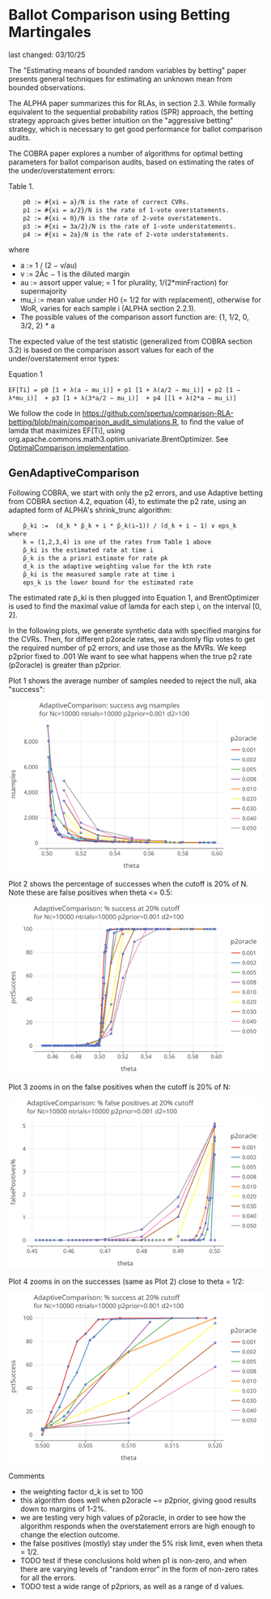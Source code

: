 # Ballot Comparison using Betting Martingales

last changed: 03/10/25

The "Estimating means of bounded random variables by betting" paper presents general techniques for estimating an unknown mean from bounded observations.

The ALPHA paper summarizes this for RLAs, in section 2.3. While formally equivalent to the sequential probability ratios (SPR) approach, 
the betting strategy approach gives better intuition on the "aggressive betting" strategy, which is necessary to
get good performance for ballot comparison audits.

The COBRA paper explores a number of algorithms for optimal betting parameters for ballot 
comparison audits, based on estimating the rates of the under/overstatement errors:

Table 1.
````
    p0 := #{xi = a}/N is the rate of correct CVRs.
    p1 := #{xi = a/2}/N is the rate of 1-vote overstatements.
    p2 := #{xi = 0}/N is the rate of 2-vote overstatements.
    p3 := #{xi = 3a/2}/N is the rate of 1-vote understatements.
    p4 := #{xi = 2a}/N is the rate of 2-vote understatements.
````
where
* a := 1 / (2 − v/au)
* v := 2Āc − 1 is the diluted margin
* au := assort upper value; = 1 for plurality, 1/(2*minFraction) for supermajority
* mu_i := mean value under H0 (= 1/2 for with replacement), otherwise for WoR, varies for each sample i (ALPHA section 2.2.1).
* The possible values of the comparison assort function are: {1, 1/2, 0, 3/2, 2} * a

The expected value of the test statistic (generalized from COBRA section 3.2) is based on the comparison assort values
for each of the under/overstatement error types:

Equation 1
````
EF[Ti] = p0 [1 + λ(a − mu_i)] + p1 [1 + λ(a/2 − mu_i)] + p2 [1 − λ*mu_i)]  + p3 [1 + λ(3*a/2 − mu_i)]  + p4 [[1 + λ(2*a − mu_i)]
````

We follow the code in https://github.com/spertus/comparison-RLA-betting/blob/main/comparison_audit_simulations.R, to
find the value of lamda that maximizes EF[Ti], using org.apache.commons.math3.optim.univariate.BrentOptimizer.
See [OptimalComparison implementation](../core/src/main/kotlin/org/cryptobiotic/rlauxe/core/OptimalComparison.kt).

## GenAdaptiveComparison

Following COBRA, we start with only the p2 errors, and use Adaptive betting from COBRA section 4.2, equation (4), 
to estimate the p2 rate, using an adapted form of ALPHA's shrink_trunc algorithm:

````
    p̃_ki :=  (d_k * p̃_k + i * p̂_k(i−1)) / (d_k + i − 1) ∨ eps_k
where    
    k = (1,2,3,4) is one of the rates from Table 1 above
    p̃_ki is the estimated rate at time i
    p̃_k is the a priori estimate for rate pk
    d_k is the adaptive weighting value for the kth rate
    p̂_ki is the measured sample rate at time i
    eps_k is the lower bound for the estimated rate
````

The estimated rate p̃_ki is then plugged into Equation 1, and BrentOptimizer is used to find the maximal value of lamda for 
each step i, on the interval [0, 2]. 

In the following plots, we generate synthetic data with specified margins for the CVRs. Then, for different p2oracle rates,
we randomly flip votes to get the required number of p2 errors, and use those as the MVRs. We keep p2prior fixed to .001
We want to see what happens when the true p2 rate (p2oracle) is greater than p2prior. 

Plot 1 shows the average number of samples needed to reject the null, aka "success":

<a href="https://johnlcaron.github.io/rlauxe/docs/plots/p2errors/plotAdaptiveComparison001.plotSuccessVsTheta.html" rel="plotSuccessVsTheta">![plotSuccessVsMargin](plots/p2errors/plotAdaptiveComparison001.plotSuccessVsTheta.png)</a>

Plot 2 shows the percentage of successes when the cutoff is 20% of N. Note these are false positives when
theta <= 0.5:

<a href="https://johnlcaron.github.io/rlauxe/docs/plots/p2errors/plotAdaptiveComparison001.plotSuccess20VsTheta.html" rel="plotSuccess20VsTheta">![plotSuccess20VsTheta](plots/p2errors/plotAdaptiveComparison001.plotSuccess20VsTheta.png)</a>

Plot 3 zooms in on the false positives when the cutoff is 20% of N:

<a href="https://johnlcaron.github.io/rlauxe/docs/plots/p2errors/plotAdaptiveComparison001.plotFailuresVsTheta.html" rel="plotFailuresVsTheta">![plotFailuresVsTheta](plots/p2errors/plotAdaptiveComparison001.plotFailuresVsTheta.png)</a>

Plot 4 zooms in on the successes (same as Plot 2) close to theta = 1/2:

<a href="https://johnlcaron.github.io/rlauxe/docs/plots/p2errors/plotAdaptiveComparison001.plotSuccess20VsThetaNarrow.html" rel="plotSuccess20VsThetaNarrow">![plotSuccess20VsThetaNarrow](plots/p2errors/plotAdaptiveComparison001.plotSuccess20VsThetaNarrow.png)</a>

Comments
* the weighting factor d_k is set to 100
* this algorithm does well when p2oracle ~= p2prior, giving good results down to margins of 1-2%.
* we are testing very high values of p2oracle, in order to see how the algorithm responds when the overstatement
  errors are high enough to change the election outcome.
* the false positives (mostly) stay under the 5% risk limit, even when theta = 1/2.
* TODO test if these conclusions hold when p1 is non-zero, and when there are varying levels of 
  "random error" in the form of non-zero rates for all the errors.
* TODO test a wide range of p2priors, as well as a range of d values.
